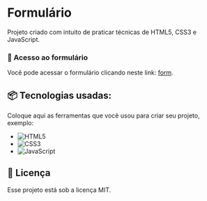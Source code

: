 # Formulário

Projeto criado com intuito de praticar técnicas de HTML5, CSS3 e JavaScript.

### 🔨 Acesso ao formulário

Você pode acessar o formulário clicando neste link: [form](https://jpsantosss.github.io/form/).

## 📦 Tecnologias usadas:

Coloque aqui as ferramentas que você usou para criar seu projeto, exemplo:

* ![HTML5](https://img.shields.io/badge/html5-%23E34F26.svg?style=for-the-badge&logo=html5&logoColor=white)
* ![CSS3](https://img.shields.io/badge/css3-%231572B6.svg?style=for-the-badge&logo=css3&logoColor=white)
* ![JavaScript](https://img.shields.io/badge/javascript-%23323330.svg?style=for-the-badge&logo=javascript&logoColor=%23F7DF1E)

## 📄 Licença

Esse projeto está sob a licença MIT.

